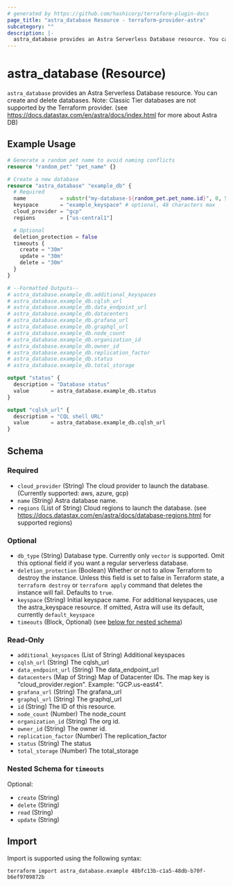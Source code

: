 ```yaml
---
# generated by https://github.com/hashicorp/terraform-plugin-docs
page_title: "astra_database Resource - terraform-provider-astra"
subcategory: ""
description: |-
  astra_database provides an Astra Serverless Database resource. You can create and delete databases. Note: Classic Tier databases are not supported by the Terraform provider. (see https://docs.datastax.com/en/astra/docs/index.html for more about Astra DB)
---
```


# astra_database (Resource)

`astra_database` provides an Astra Serverless Database resource. You can create and delete databases. Note: Classic Tier databases are not supported by the Terraform provider. (see https://docs.datastax.com/en/astra/docs/index.html for more about Astra DB)

## Example Usage

```terraform
# Generate a random pet name to avoid naming conflicts
resource "random_pet" "pet_name" {}

# Create a new database
resource "astra_database" "example_db" {
  # Required
  name           = substr("my-database-${random_pet.pet_name.id}", 0, 50)
  keyspace       = "example_keyspace" # optional, 48 characters max
  cloud_provider = "gcp"
  regions        = ["us-central1"]

  # Optional
  deletion_protection = false
  timeouts {
    create = "30m"
    update = "30m"
    delete = "30m"
  }
}

# --Formatted Outputs--
# astra_database.example_db.additional_keyspaces
# astra_database.example_db.cqlsh_url
# astra_database.example_db.data_endpoint_url
# astra_database.example_db.datacenters
# astra_database.example_db.grafana_url
# astra_database.example_db.graphql_url
# astra_database.example_db.node_count
# astra_database.example_db.organization_id
# astra_database.example_db.owner_id
# astra_database.example_db.replication_factor
# astra_database.example_db.status
# astra_database.example_db.total_storage

output "status" {
  description = "Database status"
  value       = astra_database.example_db.status
}

output "cqlsh_url" {
  description = "CQL shell URL"
  value       = astra_database.example_db.cqlsh_url
}
```

<!-- schema generated by tfplugindocs -->
## Schema

### Required

- `cloud_provider` (String) The cloud provider to launch the database. (Currently supported: aws, azure, gcp)
- `name` (String) Astra database name.
- `regions` (List of String) Cloud regions to launch the database. (see https://docs.datastax.com/en/astra/docs/database-regions.html for supported regions)

### Optional

- `db_type` (String) Database type. Currently only `vector` is supported. Omit this optional field if you want a regular serverless database.
- `deletion_protection` (Boolean) Whether or not to allow Terraform to destroy the instance. Unless this field is set to false in Terraform state, a `terraform destroy` or `terraform apply` command that deletes the instance will fail. Defaults to `true`.
- `keyspace` (String) Initial keyspace name. For additional keyspaces, use the astra_keyspace resource. If omitted, Astra will use its default, currently `default_keyspace`
- `timeouts` (Block, Optional) (see [below for nested schema](#nestedblock--timeouts))

### Read-Only

- `additional_keyspaces` (List of String) Additional keyspaces
- `cqlsh_url` (String) The cqlsh_url
- `data_endpoint_url` (String) The data_endpoint_url
- `datacenters` (Map of String) Map of Datacenter IDs. The map key is "cloud_provider.region". Example: "GCP.us-east4".
- `grafana_url` (String) The grafana_url
- `graphql_url` (String) The graphql_url
- `id` (String) The ID of this resource.
- `node_count` (Number) The node_count
- `organization_id` (String) The org id.
- `owner_id` (String) The owner id.
- `replication_factor` (Number) The replication_factor
- `status` (String) The status
- `total_storage` (Number) The total_storage

<a id="nestedblock--timeouts"></a>
### Nested Schema for `timeouts`

Optional:

- `create` (String)
- `delete` (String)
- `read` (String)
- `update` (String)

## Import

Import is supported using the following syntax:

```shell
terraform import astra_database.example 48bfc13b-c1a5-48db-b70f-b6ef9709872b
```
